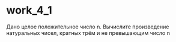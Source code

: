 # work_4_1
Дано целое положительное число n. Вычислите произведение натуральных чисел, кратных трём и не превышающим число n
